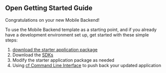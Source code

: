 Open Getting Started Guide
-----------------------------------------
Congratulations on your new Mobile Backend!

To use the Mobile Backend template as a starting point, and if you already have a development environment set up, get started with these simple steps:

1. [download the starter application package](https://console-classic-20150731-141133.ng.bluemix.net:443/rest/../rest/apps/81a422a5-3ced-4f83-89ca-bf230da4b802/starter-download)
2. Download the [SDKs](https://www.ng.bluemix.net/docs/#starters/mobile/sdk.html)
3. Modify the starter application package as needed
4. Using [cf Command Line Interface](https://github.com/cloudfoundry/cli) to push back your updated application
